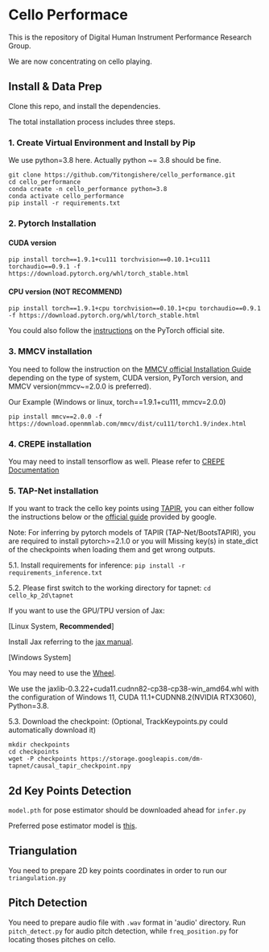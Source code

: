 # Cello Performace

This is the repository of Digital Human Instrument Performance Research Group.

We are now concentrating on cello playing.

## Install & Data Prep

Clone this repo, and install the dependencies.

The total installation process includes three steps.

### 1. Create Virtual Environment and Install by Pip

We use python=3.8 here. Actually python ~= 3.8 should be fine.
```
git clone https://github.com/Yitongishere/cello_performance.git
cd cello_performance
conda create -n cello_performance python=3.8
conda activate cello_performance
pip install -r requirements.txt
```

### 2. Pytorch Installation
#### CUDA version
`pip install torch==1.9.1+cu111 torchvision==0.10.1+cu111 torchaudio==0.9.1 -f https://download.pytorch.org/whl/torch_stable.html`

#### CPU version (NOT RECOMMEND)
`pip install torch==1.9.1+cpu torchvision==0.10.1+cpu torchaudio==0.9.1 -f https://download.pytorch.org/whl/torch_stable.html`

You could also follow the [instructions](https://pytorch.org/get-started/previous-versions/) on the PyTorch official site.

### 3. MMCV installation
You need to follow the instruction on the [MMCV official Installation Guide](https://mmcv.readthedocs.io/en/latest/get_started/installation.html) depending on the type of system, CUDA version, PyTorch version, and MMCV version(mmcv~=2.0.0 is preferred).

Our Example (Windows or linux, torch==1.9.1+cu111, mmcv=2.0.0)

`pip install mmcv==2.0.0 -f https://download.openmmlab.com/mmcv/dist/cu111/torch1.9/index.html`

### 4. CREPE installation
You may need to install tensorflow as well.
Please refer to [CREPE Documentation](https://github.com/marl/crepe)

### 5. TAP-Net installation
If you want to track the cello key points using [TAPIR](https://deepmind-tapir.github.io/), you can either
follow the instructions below or the [official guide](https://github.com/google-deepmind/tapnet#live-demo) provided by google.

Note: For inferring by pytorch models of TAPIR (TAP-Net/BootsTAPIR), you are required to install pytorch>=2.1.0 or you will Missing key(s) in state_dict of the checkpoints when loading them and get wrong outputs.

5.1. Install requirements for inference:
`pip install -r requirements_inference.txt`

5.2. Please first switch to the working directory for tapnet:
`cd cello_kp_2d\tapnet`



If you want to use the GPU/TPU version of Jax:

[Linux System, **Recommended**]

Install Jax referring to the [jax manual](https://github.com/google/jax#installation).

[Windows System] 

You may need to use the [Wheel](https://whls.blob.core.windows.net/unstable/index.html).

We use the jaxlib-0.3.22+cuda11.cudnn82-cp38-cp38-win_amd64.whl with the configuration of Windows 11, CUDA 11.1+CUDNN8.2(NVIDIA RTX3060), Python=3.8.

5.3. Download the checkpoint: (Optional, TrackKeypoints.py could automatically download it)
```
mkdir checkpoints
cd checkpoints
wget -P checkpoints https://storage.googleapis.com/dm-tapnet/causal_tapir_checkpoint.npy
```

## 2d Key Points Detection
`model.pth` for pose estimator should be downloaded ahead for `infer.py`

Preferred pose estimator model is [this](https://drive.google.com/file/d/1Oy9O18cYk8Dk776DbxpCPWmJtJCl-OCm/view).

## Triangulation
You need to prepare 2D key points coordinates in order to run our `triangulation.py`

## Pitch Detection
You need to prepare audio file with `.wav` format in 'audio' directory. Run `pitch_detect.py` for audio pitch detection, while `freq_position.py` for locating thoses pitches on cello.
